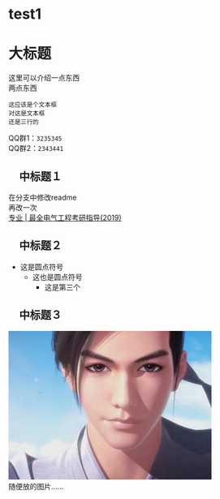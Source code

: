 # test1
大标题
====
这里可以介绍一点东西<br>两点东西<br>

    这应该是个文本框
    对这是文本框
    还是三行的
QQ群1：`3235345`<br>
QQ群2：`2343441`

　中标题１
----
在分支中修改readme<br>再改一次<br>
[专业 | 最全电气工程考研指导(2019)](https://mp.weixin.qq.com/s/gRkV0Viy80R3SnMM2NPkzQ"悬停显示")

　中标题２
-----
* 这是圆点符号<br>
    * 这也是圆点符号<br>
        * 这是第三个<br>
        
　中标题３
----
![](https://github.com/LiangCe1/test1/blob/master/t01e25c588e875ad6a5.jpg)<br>
随便放的图片……
